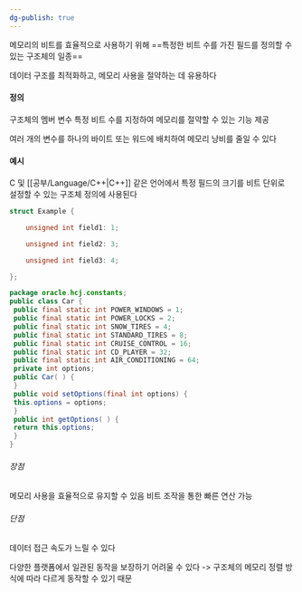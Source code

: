 ```yaml
---
dg-publish: true
---
```

메모리의 비트를 효율적으로 사용하기 위해 ==특정한 비트 수를 가진 필드를 정의할 수 있는 구조체의 일종==

데이터 구조를 최적화하고, 메모리 사용을 절약하는 데 유용하다

#### 정의

구조체의 멤버 변수
특정 비트 수를 지정하여 메모리를 절약할 수 있는 기능 제공

여러 개의 변수를 하나의 바이트 또는 워드에 배치하여 메모리 낭비를 줄일 수 있다

#### 예시

C 및 [[공부/Language/C++\|C++]] 같은 언어에서 특정 필드의 크기를 비트 단위로 설정할 수 있는 구조체 정의에 사용된다

``` c
struct Example {

    unsigned int field1: 1;

    unsigned int field2: 3;

    unsigned int field3: 4;

};
```

``` java
package oracle.hcj.constants;
public class Car {
 public final static int POWER_WINDOWS = 1;
 public final static int POWER_LOCKS = 2;
 public final static int SNOW_TIRES = 4;
 public final static int STANDARD_TIRES = 8;
 public final static int CRUISE_CONTROL = 16;
 public final static int CD_PLAYER = 32;
 public final static int AIR_CONDITIONING = 64;
 private int options;
 public Car( ) {
 }
 public void setOptions(final int options) {
 this.options = options;
 }
 public int getOptions( ) {
 return this.options;
 }
}
```
###### 장점

메모리 사용을 효율적으로 유지할 수 있음
비트 조작을 통한 빠른 연산 가능

###### 단점

데이터 접근 속도가 느릴 수 있다

다양한 플랫폼에서 일관된 동작을 보장하기 어려울 수 있다
-> 구조체의 메모리 정렬 방식에 따라 다르게 동작할 수 있기 때문